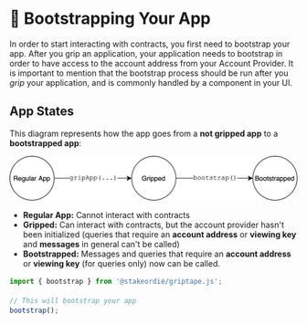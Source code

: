 # 🚀 Bootstrapping Your App

In order to start interacting with contracts, you first need to bootstrap your app. After you grip an application, your application needs to bootstrap in order to have access to the account address from your Account Provider. It is important to mention that the bootstrap process should be run after you _grip_ your application, and is commonly handled by a component in your UI.

## App States

This diagram represents how the app goes from a **not gripped app** to a **bootstrapped app**:

![bootstrap](.gitbook/assets/bootstrap.png)

* **Regular App:** Cannot interact with contracts
* **Gripped:** Can interact with contracts, but the account provider hasn't been initialized (queries that require an **account address** or **viewing key** and **messages** in general can't be called)
* **Bootstrapped:** Messages and queries that require an **account address** or **viewing key** (for queries only) now can be called.

```typescript
import { bootstrap } from '@stakeordie/griptape.js';

// This will bootstrap your app
bootstrap();
```
